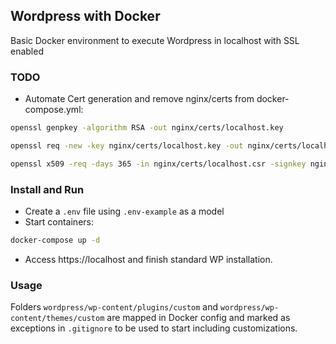 ## Wordpress with Docker
Basic Docker environment to execute Wordpress in localhost with SSL enabled

### TODO

- Automate Cert generation and remove nginx/certs from docker-compose.yml:

```bash
openssl genpkey -algorithm RSA -out nginx/certs/localhost.key
```

```bash
openssl req -new -key nginx/certs/localhost.key -out nginx/certs/localhost.csr
```

```bash
openssl x509 -req -days 365 -in nginx/certs/localhost.csr -signkey nginx/certs/localhost.key -out nginx/certs/localhost.crt
```

### Install and Run

- Create a `.env` file using `.env-example` as a model
- Start containers:

```bash
docker-compose up -d
```
- Access https://localhost and finish standard WP installation.

### Usage

Folders `wordpress/wp-content/plugins/custom` and `wordpress/wp-content/themes/custom` are mapped in Docker config and marked as exceptions in `.gitignore` to be used to start including customizations.